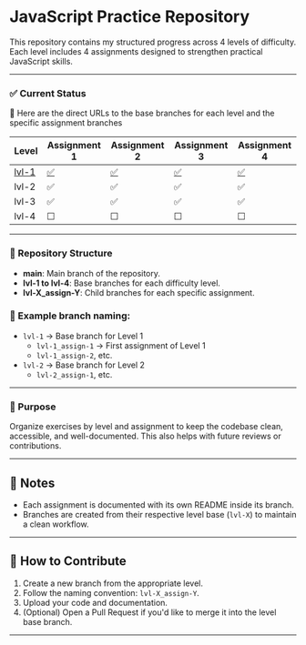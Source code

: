 # JavaScript Practice Repository

This repository contains my structured progress across 4 levels of difficulty. Each level includes 4 assignments designed to strengthen practical JavaScript skills.

---

### ✅ Current Status
 🔗 Here are the direct URLs to the base branches for each level and the specific assignment branches

| Level | Assignment 1 | Assignment 2 | Assignment 3 | Assignment 4 |
|-------|---------------|---------------|---------------|---------------|
| [lvl-1](https://github.com/OSC4R-445/JavaScript-CadiF1/blob/lvl-1/README.en.md) | [✅](https://github.com/OSC4R-445/JavaScript-CadiF1/blob/lvl-1_assign-1/README.en.md)             | [✅](https://github.com/OSC4R-445/JavaScript-CadiF1/blob/lvl-1_assign-2/README.en.md)             | [✅                  ](https://github.com/OSC4R-445/JavaScript-CadiF1/blob/lvl-1_assign-3/README.en.md)             | [✅](https://github.com/OSC4R-445/JavaScript-CadiF1/blob/lvl-1_assign-4/README.en.md)             |
| lvl-2 | ✅             | ✅             | ✅             | ✅             |
| lvl-3 | ✅             | ✅             | ✅             | ✅             |
| lvl-4 | ☐             | ☐             | ☐             | ☐             |

---

### 🌟 Repository Structure

- **main**: Main branch of the repository.
- **lvl-1 to lvl-4**: Base branches for each difficulty level.
- **lvl-X_assign-Y**: Child branches for each specific assignment.

### 📁 Example branch naming:
- `lvl-1` → Base branch for Level 1
  - `lvl-1_assign-1` → First assignment of Level 1
  - `lvl-1_assign-2`, etc.
- `lvl-2` → Base branch for Level 2
  - `lvl-2_assign-1`, etc.

---

### 🧠 Purpose

Organize exercises by level and assignment to keep the codebase clean, accessible, and well-documented. This also helps with future reviews or contributions.

---

## 📌 Notes

- Each assignment is documented with its own README inside its branch.
- Branches are created from their respective level base (`lvl-X`) to maintain a clean workflow.

---

## 🚀 How to Contribute

1. Create a new branch from the appropriate level.
2. Follow the naming convention: `lvl-X_assign-Y`.
3. Upload your code and documentation.
4. (Optional) Open a Pull Request if you'd like to merge it into the level base branch.

---
